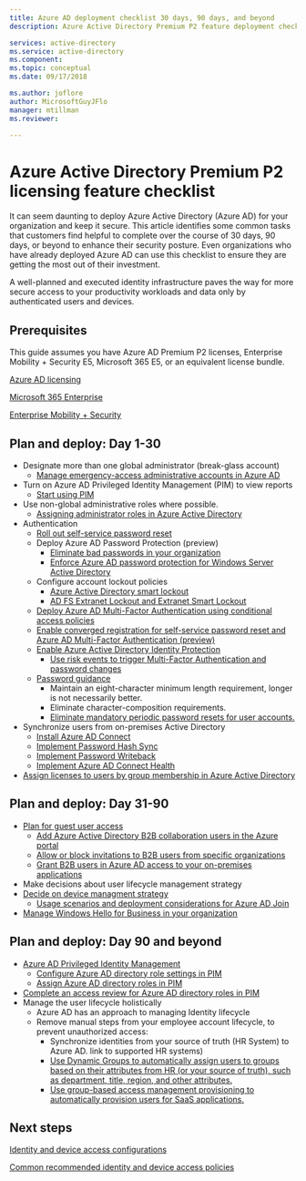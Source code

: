 ```yaml
---
title: Azure AD deployment checklist 30 days, 90 days, and beyond
description: Azure Active Directory Premium P2 feature deployment checklist

services: active-directory
ms.service: active-directory
ms.component: 
ms.topic: conceptual
ms.date: 09/17/2018

ms.author: joflore
author: MicrosoftGuyJFlo
manager: mtillman
ms.reviewer:

---
```

# Azure Active Directory Premium P2 licensing feature checklist

It can seem daunting to deploy Azure Active Directory (Azure AD) for your organization and keep it secure. This article identifies some common tasks that customers find helpful to complete over the course of 30 days, 90 days, or beyond to enhance their security posture. Even organizations who have already deployed Azure AD can use this checklist to ensure they are getting the most out of their investment.

A well-planned and executed identity infrastructure paves the way for more secure access to your productivity workloads and data only by authenticated users and devices.

## Prerequisites

This guide assumes you have Azure AD Premium P2 licenses, Enterprise Mobility + Security E5, Microsoft 365 E5, or an equivalent license bundle.

[Azure AD licensing](https://azure.microsoft.com/pricing/details/active-directory/)

[Microsoft 365 Enterprise](https://www.microsoft.com/en-us/licensing/product-licensing/microsoft-365-enterprise)

[Enterprise Mobility + Security](https://www.microsoft.com/en-us/licensing/product-licensing/enterprise-mobility-security)

## Plan and deploy: Day 1-30

- Designate more than one global administrator (break-glass account)
   - [Manage emergency-access administrative accounts in Azure AD](../users-groups-roles/directory-emergency-access.md)
- Turn on Azure AD Privileged Identity Management (PIM) to view reports
   - [Start using PIM](../privileged-identity-management/pim-getting-started.md)
- Use non-global administrative roles where possible.
   - [Assigning administrator roles in Azure Active Directory](../users-groups-roles/directory-assign-admin-roles.md)
- Authentication
   - [Roll out self-service password reset](../authentication/howto-sspr-deployment.md)
   - Deploy Azure AD Password Protection (preview)
      - [Eliminate bad passwords in your organization](../authentication/concept-password-ban-bad.md)
      - [Enforce Azure AD password protection for Windows Server Active Directory](../authentication/concept-password-ban-bad-on-premises.md)
   - Configure account lockout policies
      - [Azure Active Directory smart lockout](../authentication/howto-password-smart-lockout.md)
      - [AD FS Extranet Lockout and Extranet Smart Lockout](/windows-server/identity/ad-fs/operations/configure-ad-fs-extranet-smart-lockout-protection)
   - [Deploy Azure AD Multi-Factor Authentication using conditional access policies](../authentication/howto-mfa-getstarted.md)
   - [Enable converged registration for self-service password reset and Azure AD Multi-Factor Authentication (preview)](../authentication/concept-registration-mfa-sspr-converged.md)
   - [Enable Azure Active Directory Identity Protection](../identity-protection/enable.md)
      - [Use risk events to trigger Multi-Factor Authentication and password changes](../authentication/tutorial-risk-based-sspr-mfa.md)
   - [Password guidance](https://www.microsoft.com/research/publication/password-guidance/)
      - Maintain an eight-character minimum length requirement, longer is not necessarily better.
      - Eliminate character-composition requirements.
      - [Eliminate mandatory periodic password resets for user accounts.](../authentication/concept-sspr-policy.md#set-a-password-to-never-expire)
- Synchronize users from on-premises Active Directory
   - [Install Azure AD Connect](../connect/active-directory-aadconnect-select-installation.md)
   - [Implement Password Hash Sync](../connect/active-directory-aadconnectsync-implement-password-hash-synchronization.md)
   - [Implement Password Writeback](../authentication/howto-sspr-writeback.md)
   - [Implement Azure AD Connect Health](../connect-health/active-directory-aadconnect-health.md)
- [Assign licenses to users by group membership in Azure Active Directory](../users-groups-roles/licensing-groups-assign.md)

## Plan and deploy: Day 31-90

- [Plan for guest user access](../b2b/what-is-b2b.md)
   - [Add Azure Active Directory B2B collaboration users in the Azure portal](../b2b/add-users-administrator.md)
   - [Allow or block invitations to B2B users from specific organizations](../b2b/allow-deny-list.md)
   - [Grant B2B users in Azure AD access to your on-premises applications](../b2b/hybrid-cloud-to-on-premises.md)
- Make decisions about user lifecycle management strategy
- [Decide on device managment strategy](../devices/overview.md)
   - [Usage scenarios and deployment considerations for Azure AD Join](../devices/azureadjoin-plan.md)
- [Manage Windows Hello for Business in your organization](/windows/security/identity-protection/hello-for-business/hello-manage-in-organization)

## Plan and deploy: Day 90 and beyond

- [Azure AD Privileged Identity Management](../privileged-identity-management/pim-configure.md)
   - [Configure Azure AD directory role settings in PIM](../privileged-identity-management/pim-how-to-change-default-settings.md)
   - [Assign Azure AD directory roles in PIM](../privileged-identity-management/pim-how-to-add-role-to-user.md)
- [Complete an access review for Azure AD directory roles in PIM](../privileged-identity-management/pim-how-to-start-security-review.md)
- Manage the user lifecycle holistically
   - Azure AD has an approach to managing Identity lifecycle
   - Remove manual steps from your employee account lifecycle, to prevent unauthorized access:
      - Synchronize identities from your source of truth (HR System) to Azure AD. link to supported HR systems)
      - [Use Dynamic Groups to automatically assign users to groups based on their attributes from HR (or your source of truth), such as department, title, region, and other attributes.](../users-groups-roles/groups-dynamic-membership.md)
      - [Use group-based access management provisioning to automatically provision users for SaaS applications.](../manage-apps/what-is-access-management.md)

## Next steps

[Identity and device access configurations](https://docs.microsoft.com/microsoft-365/enterprise/microsoft-365-policies-configurations)

[Common recommended identity and device access policies](https://docs.microsoft.com/microsoft-365/enterprise/identity-access-policies)
